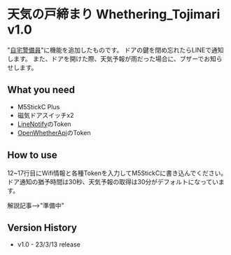 # 天気の戸締まり Whethering_Tojimari v1.0
"[自宅警備員](https://github.com/11104/homeguard)"に機能を追加したものです。
ドアの鍵を閉め忘れたらLINEで通知します。
また、ドアを開けた際、天気予報が雨だった場合に、ブザーでお知らせします。

## What you need
- M5StickC Plus
- 磁気ドアスイッチx2
- [LineNotify](https://notify-bot.line.me/ja/)のToken
- [OpenWhetherApi](https://openweathermap.org)のToken

## How to use
12~17行目にWifi情報と各種Tokenを入力してM5StickCに書き込んでください。
ドア通知の猶予時間は30秒、天気予報の取得は30分がデフォルトになっています。

解説記事-->"準備中"

## Version History
- v1.0 - 23/3/13 release